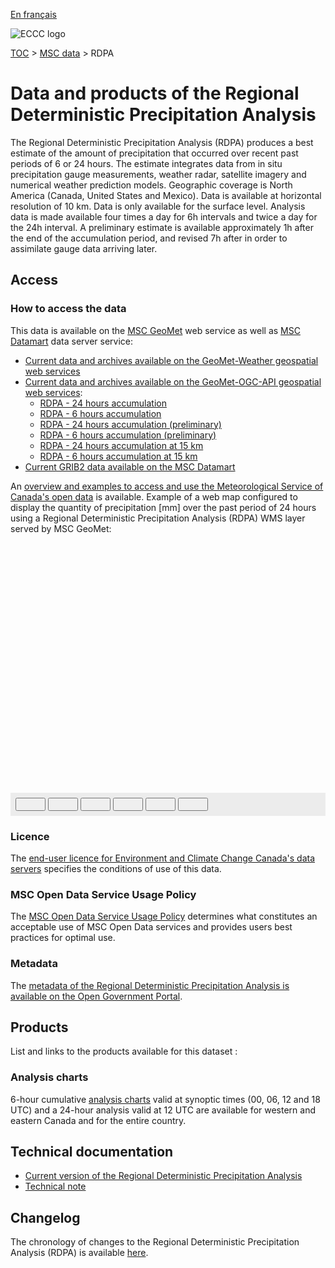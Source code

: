 [En français](readme_rdpa_fr.md)

![ECCC logo](../../img_eccc-logo.png)

[TOC](../../readme_en.md) > [MSC data](../readme_en.md) > RDPA


# Data and products of the Regional Deterministic Precipitation Analysis

The Regional Deterministic Precipitation Analysis (RDPA) produces a best estimate of the amount of precipitation that occurred over recent past periods of 6 or 24 hours. The estimate integrates data from in situ precipitation gauge measurements, weather radar, satellite imagery and numerical weather prediction models. Geographic coverage is North America (Canada, United States and Mexico). Data is available at horizontal resolution of 10 km. Data is only available for the surface level. Analysis data is made available four times a day for 6h intervals and twice a day for the 24h interval. A preliminary estimate is available approximately 1h after the end of the accumulation period, and revised 7h after in order to assimilate gauge data arriving later.

## Access

### How to access the data

This data is available on the [MSC GeoMet](../../msc-geomet/readme_en.md) web service as well as [MSC Datamart](../../msc-datamart/readme_en.md) data server service:

* [Current data and archives available on the GeoMet-Weather geospatial web services](readme_rdpa-geomet_en.md)
* [Current data and archives available on the GeoMet-OGC-API geospatial web services](https://api.weather.gc.ca/):
    * [RDPA - 24 hours accumulation](https://api.weather.gc.ca/collections/weather:rdpa:10km:24f)
    * [RDPA - 6 hours accumulation](https://api.weather.gc.ca/collections/weather:rdpa:10km:6f)
    * [RDPA - 24 hours accumulation (preliminary)](https://api.weather.gc.ca/collections/weather:rdpa:10km:24p)
    * [RDPA - 6 hours accumulation (preliminary)](https://api.weather.gc.ca/collections/weather:rdpa:10km:6p)
    * [RDPA - 24 hours accumulation at 15 km](https://api.weather.gc.ca/collections/weather:rdpa:15km:24f)
    * [RDPA - 6 hours accumulation at 15 km](https://api.weather.gc.ca/collections/weather:rdpa:15km:6f)
* [Current GRIB2 data available on the MSC Datamart](readme_rdpa-datamart_en.md) 

An [overview and examples to access and use the Meteorological Service of Canada's open data](../../usage/readme_en.md) is available. Example of a web map configured to display the quantity of precipitation [mm] over the past period of 24 hours using a Regional Deterministic Precipitation Analysis (RDPA) WMS layer served by MSC GeoMet:

<div id="map" style="height: 400px;"></div>
<div id="controller" role="group" aria-label="Animation controls" style="background: #ececec; padding: 0.5rem;">
  <button id="fast-backward" class="btn btn-primary btn-sm" type="button"><i class="fa fa-fast-backward" style="padding: 0rem 1rem"></i></button>
  <button id="step-backward" class="btn btn-primary btn-sm" type="button"><i class="fa fa-step-backward" style="padding: 0rem 1rem"></i></button>
  <button id="play-pause" class="btn btn-primary btn-sm" type="button"><i class="fa fa-play" style="padding: 0rem 1rem"></i></button>
  <button id="step-forward" class="btn btn-primary btn-sm" type="button"><i class="fa fa-step-forward" style="padding: 0rem 1rem"></i></button>
  <button id="fast-forward" class="btn btn-primary btn-sm" type="button"><i class="fa fa-fast-forward" style="padding: 0rem 1rem"></i></button>
  <button id="exportmap" class="btn btn-primary btn-sm" type="button"><i class="fa fa-download" style="padding: 0rem 1rem"></i></button>
  <a id="image-download" download="msc-geomet_web-map_export.png"></a>
  <span id="info" style="padding-left: 0.5rem;"></span>
</div>

### Licence

The [end-user licence for Environment and Climate Change Canada's data servers](../../licence/readme_en.md) specifies the conditions of use of this data.

### MSC Open Data Service Usage Policy

The [MSC Open Data Service Usage Policy](../../usage-policy/readme_en.md) determines what constitutes an acceptable use of MSC Open Data services and provides users best practices for optimal use.

### Metadata

The [metadata of the Regional Deterministic Precipitation Analysis is available on the Open Government Portal](https://open.canada.ca/data/en/dataset/fdd3446a-dc20-5bad-9755-0855e3ec9b19).

## Products

List and links to the products available for this dataset :

### Analysis charts 

6-hour cumulative [analysis charts](https://weather.gc.ca/analysis/index_e.html) valid at synoptic times (00, 06, 12 and 18 UTC) and a 24-hour analysis valid at 12 UTC are available for western and eastern Canada and for the entire country.

## Technical documentation

* [Current version of the Regional Deterministic Precipitation Analysis](https://collaboration.cmc.ec.gc.ca/cmc/cmoi/product_guide/docs/tech_specifications/tech_specifications_RDPA_e.pdf)
* [Technical note](https://collaboration.cmc.ec.gc.ca/cmc/cmoi/product_guide/docs/lib/technote_capa_rdpa_e.pdf)

## Changelog

The chronology of changes to the Regional Deterministic Precipitation Analysis (RDPA) is available [here](changelog_rdpa_en.md).

<link rel="stylesheet" href="https://cdn.jsdelivr.net/npm/ol@v7.3.0/ol.css" type="text/css"/>
<script src="https://cdn.polyfill.io/v2/polyfill.min.js?features=requestAnimationFrame,Element.prototype.classList,URL"></script>
<script src="https://cdn.jsdelivr.net/npm/ol@v7.3.0/dist/ol.js"></script>
<script src="https://cdnjs.cloudflare.com/ajax/libs/FileSaver.js/1.3.3/FileSaver.min.js"></script>
<script>
    function isIE() {
      return window.navigator.userAgent.match(/(MSIE|Trident)/);
    }
    var head = document.getElementsByTagName('head')[0];
    var js = document.createElement("script");
    js.type = "text/javascript";
    if (isIE())
    {
        js.src = "../../../js/rdpa_ie.js";
        document.getElementById("controller").setAttribute("hidden", true);
    }
    else
    {
        js.src = "../../../js/rdpa.js";
    }
    head.appendChild(js);
</script>
